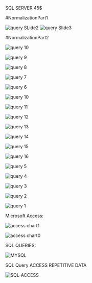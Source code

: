 SQL SERVER 45$

#NormalizationPart1

![query SLide2](https://github.com/RubenGavidia/Databases_mysql_sql-server_PostgreSQL.SQL_Portfolio_RubenGavidia0x/blob/main/mysql/NormalizationPart1_Slide2.JPG)
![query Slide3](https://github.com/RubenGavidia/Databases_mysql_sql-server_PostgreSQL.SQL_Portfolio_RubenGavidia0x/blob/main/mysql/NormalizationPart1_Slide3.JPG)

#NormalizationPart2


![query 10](https://github.com/RubenGavidia/Data_Portfolio_RubenGavidia0x/blob/main/sql_server/Query10.png)

![query 9](https://github.com/RubenGavidia/Data_Portfolio_RubenGavidia0x/blob/main/sql_server/Query9.png)

![query 8](https://github.com/RubenGavidia/Data_Portfolio_RubenGavidia0x/blob/main/sql_server/Query8.png)

![query 7](https://github.com/RubenGavidia/Data_Portfolio_RubenGavidia0x/blob/main/sql_server/Query7.png)

![query 6](https://github.com/RubenGavidia/Data_Portfolio_RubenGavidia0x/blob/main/sql_server/Query6.png)

![query 10](https://github.com/RubenGavidia/Data_Portfolio_RubenGavidia0x/blob/main/sql_server/Query6.png)

![query 11](https://github.com/RubenGavidia/Data_Portfolio_RubenGavidia0x/blob/main/sql_server/Query11.png)

![query 12](https://github.com/RubenGavidia/Data_Portfolio_RubenGavidia0x/blob/main/sql_server/Query12.png)

![query 13](https://github.com/RubenGavidia/Data_Portfolio_RubenGavidia0x/blob/main/sql_server/Query13.png)

![query 14](https://github.com/RubenGavidia/Data_Portfolio_RubenGavidia0x/blob/main/sql_server/Query14.png)

![query 15](https://github.com/RubenGavidia/Data_Portfolio_RubenGavidia0x/blob/main/sql_server/Query15.png)

![query 16](https://github.com/RubenGavidia/Data_Portfolio_RubenGavidia0x/blob/main/sql_server/Query16.png)

![query 5](https://github.com/RubenGavidia/Data_Portfolio_RubenGavidia0x/blob/main/sql_server/Query5.png)

![query 4](https://github.com/RubenGavidia/Data_Portfolio_RubenGavidia0x/blob/main/sql_server/Query4.png)

![query 3](https://github.com/RubenGavidia/Data_Portfolio_RubenGavidia0x/blob/main/sql_server/Query3.png)

![query 2](https://github.com/RubenGavidia/Data_Portfolio_RubenGavidia0x/blob/main/sql_server/Query2.png)

![query 1](https://github.com/RubenGavidia/Data_Portfolio_RubenGavidia0x/blob/main/sql_server/Query1.png)


Microsoft Access:

![access chart1](https://github.com/RubenGavidia/Data_Portfolio_RubenGavidia0x/blob/main/Microsoft_Access_Portfolio_RubenGavidia0x/chart%20microsoft%20access1.jpg?raw=true)


![access chart0](https://github.com/RubenGavidia/Data_Portfolio_RubenGavidia0x/blob/main/Microsoft_Access_Portfolio_RubenGavidia0x/chart%20microsoft%20access0.png?raw=true)

SQL QUERIES:

![MYSQL](https://cdn.discordapp.com/attachments/816065077877800990/825788871677444127/unknown.png)

SQL Query ACCESS REPETITIVE DATA

![SQL-ACCESS](https://github.com/RubenGavidia/Data_Portfolio_RubenGavidia0x/blob/main/DATA/2images_normalization_with_access.png?raw=true)
